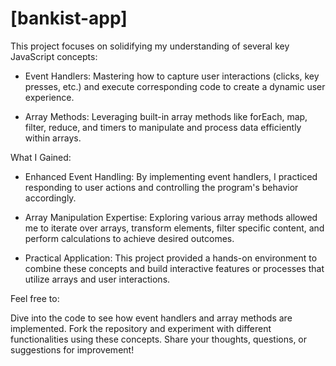 # [bankist-app]

This project focuses on solidifying my understanding of several key JavaScript concepts:

* Event Handlers: Mastering how to capture user interactions (clicks, key presses, etc.) and execute corresponding code to create a dynamic user experience.

* Array Methods: Leveraging built-in array methods like forEach, map, filter, reduce, and timers to manipulate and process data efficiently within arrays.

What I Gained:

* Enhanced Event Handling: By implementing event handlers, I practiced responding to user actions and controlling the program's behavior accordingly.

* Array Manipulation Expertise: Exploring various array methods allowed me to iterate over arrays, transform elements, filter specific content, and perform calculations to achieve desired outcomes.

* Practical Application: This project provided a hands-on environment to combine these concepts and build interactive features or processes that utilize arrays and user interactions.

Feel free to:

Dive into the code to see how event handlers and array methods are implemented.
Fork the repository and experiment with different functionalities using these concepts.
Share your thoughts, questions, or suggestions for improvement!
